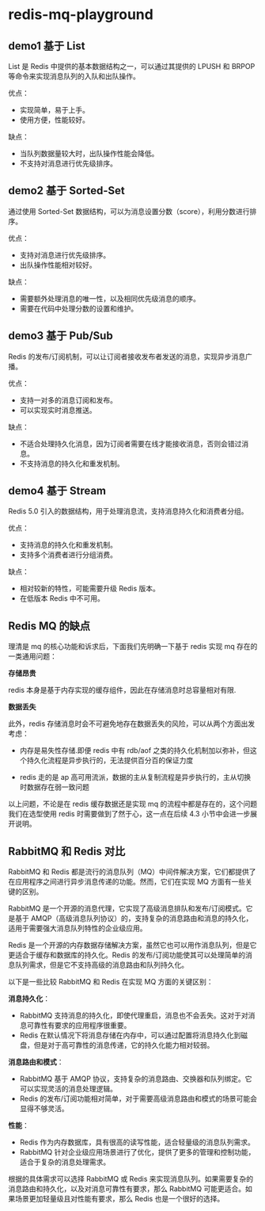 # redis-mq-playground

## demo1 基于 List

List 是 Redis 中提供的基本数据结构之一，可以通过其提供的 LPUSH 和 BRPOP 等命令来实现消息队列的入队和出队操作。

优点：

- 实现简单，易于上手。
- 使用方便，性能较好。

缺点：

- 当队列数据量较大时，出队操作性能会降低。
- 不支持对消息进行优先级排序。

## demo2 基于 Sorted-Set

通过使用 Sorted-Set 数据结构，可以为消息设置分数（score），利用分数进行排序。

优点：

- 支持对消息进行优先级排序。
- 出队操作性能相对较好。

缺点：

- 需要额外处理消息的唯一性，以及相同优先级消息的顺序。
- 需要在代码中处理分数的设置和维护。

## demo3 基于 Pub/Sub

Redis 的发布/订阅机制，可以让订阅者接收发布者发送的消息，实现异步消息广播。

优点：

- 支持一对多的消息订阅和发布。
- 可以实现实时消息推送。

缺点：

- 不适合处理持久化消息，因为订阅者需要在线才能接收消息，否则会错过消息。
- 不支持消息的持久化和重发机制。

## demo4 基于 Stream

Redis 5.0 引入的数据结构，用于处理消息流，支持消息持久化和消费者分组。

优点：

- 支持消息的持久化和重发机制。
- 支持多个消费者进行分组消费。

缺点：

- 相对较新的特性，可能需要升级 Redis 版本。
- 在低版本 Redis 中不可用。

## Redis MQ 的缺点

理清是 mq 的核心功能和诉求后，下面我们先明确一下基于 redis 实现 mq 存在的一类通用问题：

**存储昂贵**

redis 本身是基于内存实现的缓存组件，因此在存储消息时总容量相对有限.

**数据丢失**

此外，redis 存储消息时会不可避免地存在数据丢失的风险，可以从两个方面出发考虑：

- 内存是易失性存储.即便 redis 中有 rdb/aof 之类的持久化机制加以弥补，但这个持久化流程是异步执行的，无法提供百分百的保证力度

- redis 走的是 ap 高可用流派，数据的主从复制流程是异步执行的，主从切换时数据存在弱一致问题

以上问题，不论是在 redis 缓存数据还是实现 mq 的流程中都是存在的，这个问题我们在选型使用 redis 时需要做到了然于心，这一点在后续 4.3 小节中会进一步展开说明。

## RabbitMQ 和 Redis 对比

RabbitMQ 和 Redis 都是流行的消息队列（MQ）中间件解决方案，它们都提供了在应用程序之间进行异步消息传递的功能。然而，它们在实现 MQ 方面有一些关键的区别。

RabbitMQ 是一个开源的消息代理，它实现了高级消息排队和发布/订阅模式。它是基于 AMQP（高级消息队列协议）的，支持复杂的消息路由和消息的持久化，适用于需要强大消息队列特性的企业级应用。

Redis 是一个开源的内存数据存储解决方案，虽然它也可以用作消息队列，但是它更适合于缓存和数据库的持久化。Redis 的发布/订阅功能使其可以处理简单的消息队列需求，但是它不支持高级的消息路由和队列持久化。

以下是一些比较 RabbitMQ 和 Redis 在实现 MQ 方面的关键区别：

**消息持久化**：

- RabbitMQ 支持消息的持久化，即使代理重启，消息也不会丢失。这对于对消息可靠性有要求的应用程序很重要。
- Redis 在默认情况下将消息存储在内存中，可以通过配置将消息持久化到磁盘，但是对于高可靠性的消息传递，它的持久化能力相对较弱。

**消息路由和模式**：

- RabbitMQ 基于 AMQP 协议，支持复杂的消息路由、交换器和队列绑定。它可以实现灵活的消息处理逻辑。
- Redis 的发布/订阅功能相对简单，对于需要高级消息路由和模式的场景可能会显得不够灵活。

**性能**：

- Redis 作为内存数据库，具有很高的读写性能，适合轻量级的消息队列需求。
- RabbitMQ 针对企业级应用场景进行了优化，提供了更多的管理和控制功能，适合于复杂的消息处理需求。

根据的具体需求可以选择 RabbitMQ 或 Redis 来实现消息队列。如果需要复杂的消息路由和持久化，以及对消息可靠性有要求，那么 RabbitMQ 可能更适合。如果场景更加轻量级且对性能有要求，那么 Redis 也是一个很好的选择。
